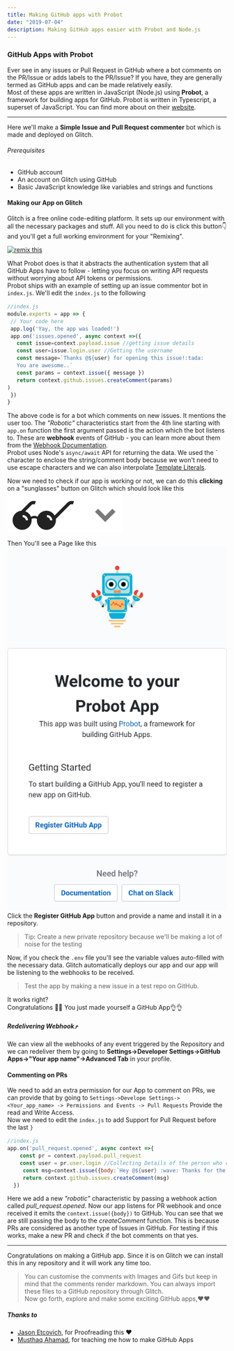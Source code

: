 ```yaml
---
title: Making GitHub apps with Probot
date: "2019-07-04"
description: Making GitHub apps easier with Probot and Node.js
---
```

### GitHub Apps with Probot
Ever see in any issues or Pull Request in GitHub where a bot comments on the PR/Issue or adds labels to the PR/Issue? If you have, they are generally termed as GitHub apps and can be made relatively easily.  
Most of these apps are written in JavaScript (Node.js) using **Probot**, a framework for building apps for GitHub. Probot is written in Typescript, a superset of JavaScript. You can find more about on their [website](https://probot.github.io). 

 ---------

 Here we'll make a **Simple Issue and Pull Request commenter** bot which is made and deployed on Glitch.

 ###### Prerequisites
- GitHub account
- An account on Glitch using GitHub
- Basic JavaScript knowledge like variables and strings and functions
#### Making our App on Glitch
Glitch is a free online code-editing platform. It sets up our environment with all the necessary packages and stuff. All you need to do is click this button👇 and you'll get a full working environment for your "Remixing".
<!-- Remix Button -->
<a href="https://glitch.com/edit/#!/remix/twilight-marquis">
  <img src="https://cdn.glitch.com/2bdfb3f8-05ef-4035-a06e-2043962a3a13%2Fremix%402x.png?1513093958726" alt="remix this" height="33"/                     
  
  >
</a>

What Probot does is that it abstracts the authentication system that all GitHub Apps have to follow - letting you focus on writing API requests without worrying about API tokens or permissions.      
Probot ships with an example of setting up an issue commentor bot in `index.js`.
We'll edit the `index.js` to the following 

 ```js 
//index.js
 module.exports = app => {
  // Your code here
  app.log('Yay, the app was loaded!')
  app.on('issues.opened', async context =>({
    const issue=context.payload.issue //getting issue details
    const user=issue.login.user //Getting the username
    const message=`Thanks @${user} for opening this issue!:tada:
    You are awesome..`
    const params = context.issue({ message })
    return context.github.issues.createComment(params)
)
  })
}
```
The above code is for a bot which comments on new issues. It mentions the user too. The *"Robotic"* characteristics start from the 4th line starting with `app.on` function the first argument passed is the action which the bot listens to. These are **webhook** events of GitHub - you can learn more about them from the [Webhook Documentation](https://developer.github.com/webhooks/).    
Probot uses Node's `async/await` API for returning the data. We used the *`* character to enclose the string/comment body because we won't need to use escape characters and we can also interpolate [Template Literals](https://flaviocopes.com/javascript-template-literals/).         

Now we need to check if our app is working or not, we can do this **clicking** on a "sunglasses" button on Glitch which should look like this <br/>![Glitch Show](glitch_show.png)    

Then You'll see a Page like this ![Page](wp.jpg)
 Click the **Register GitHub App** button and provide a name and install it in a repository.
 > Tip: Create a new private repository because we'll be making a lot of noise for the testing   
 
 Now, if you check the `.env`  file you'll see the variable values auto-filled with the necessary data. Glitch automatically deploys our app and our app will be listening to the webhooks to be received.
 
 > Test the app by making a new issue in a test repo on GitHub.   
 
 It works right?  
Congratulations 🎉🎉 You just made yourself a GitHub App👌👌 
##### Redelivering Webhook⤴️
We can view all the webhooks of any event triggered by the Repository and we can redeliver them by going to **Settings->Developer Settings->GitHub Apps->"Your app name"->Advanced Tab** in your profile.
 #### Commenting on PRs
We need to add an extra permission for our App to comment on PRs, we can provide that by going to `Settings->Develope Settings-><Your_app_name> -> Permissions and Events -> Pull Requests` Provide the read and Write Access.  
Now we need to edit the `index.js` to add Support for Pull Request before the last `}`
```js 
//index.js
app.on('pull_request.opened', async context =>{
    const pr = context.payload.pull_request
    const user = pr.user.login //Collecting Details of the person who created the PR
     const msg=context.issue({body:`Hey @${user} :wave: Thanks for the PR !!! You are Awesome.`})
     return context.github.issues.createComment(msg)
  })
```
 Here we add a new _"robotic"_ characteristic by passing a webhook action called *pull_request.opened*. Now our app listens for PR webhook and once received it emits the `context.issue({body})` to GitHub. You can see that we are still passing the body to the *createComment* function. This is because PRs are considered as another type of Issues in GitHub. 
For testing if this works, make a new PR and check if the bot comments on that yes.

-------
Congratulations on making a GitHub app. Since it is on Glitch we can install this in any repository and it will work any time too. 
> You can customise the comments with Images and Gifs but keep in mind that the comments render markdown.
> You can always import these files to a GitHub repository through Glitch.  
 Now go forth, explore and make some exciting GitHub apps,❤️❤️
 ##### Thanks to
- [Jason Etcovich](https://github.com/JasonEtco), for Proofreading this ❤️
- [Musthaq Ahamad](https://github.com/haxzie), for teaching me how to make GitHub Apps
